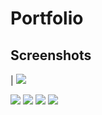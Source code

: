 # Portfolio


## Screenshots
| <img src="Portfolio\images\Screenshots\Screenshots (2)" /> 

<img src="Portfolio\images\Screenshots\Screenshots (3)" /> 

<img src="Portfolio\images\Screenshots\Screenshots (4)" /> 

<img src="C:\Users\Admin\Desktop\Portfolio\Portfolio\images\Screenshots\Screenshots (5)" /> 

<img src="C:\Users\Admin\Desktop\Portfolio\Portfolio\images\Screenshots\Screenshots (6)" /> 
